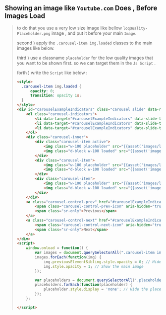 ## Showing an image like `Youtube.com` Does , Before Images Load

> to do that you use a very low size image like bellow `loqQuality-Placeholder.png` image , and put it before your main `Image`.
>
> second ) apply the `.carousel-item img.loaded` classes to the main images like below.
>
> third ) use a classname `placeholder` for the low quality images that you want to be shown first. so we can target them in the `Js Script` .
>
> forth ) write the `Script` like below :
>
> ```html
> <style>
> 	.carousel-item img.loaded {
>     	opacity: 0;
>     	transition: opacity 1s;
> 	}
> </style>
> <div id="carouselExampleIndicators" class="carousel slide" data-ride="carousel">
>     <ol class="carousel-indicators">
>         <li data-target="#carouselExampleIndicators" data-slide-to="0" class="active"></li>
>         <li data-target="#carouselExampleIndicators" data-slide-to="1"></li>
>         <li data-target="#carouselExampleIndicators" data-slide-to="2"></li>
>     </ol>
>     <div class="carousel-inner">
>         <div class="carousel-item active">
>             <img class="w-100 placeholder" src="{{asset('images/loqQuality-Placeholder.png')}}" alt="First slide Low Image">
>             <img class="d-block w-100 loaded" src="{{asset('images/ntwo.jpg')}}" alt="First slide">
>         </div>
>         <div class="carousel-item">
>             <img class="w-100 placeholder" src="{{asset('images/loqQuality-Placeholder.png')}}" alt="First slide Low Image">
>             <img class="d-block w-100 loaded" src="{{asset('images/none.jpg')}}" alt="Second slide">
>         </div>
>         <div class="carousel-item">
>             <img class="w-100 placeholder" src="{{asset('images/loqQuality-Placeholder.png')}}" alt="First slide Low Image">
>             <img class="d-block w-100 loaded" src="{{asset('images/nthree.jpg')}}" alt="Third slide">
>         </div>
>     </div>
>     <a class="carousel-control-prev" href="#carouselExampleIndicators" role="button" data-slide="prev">
>         <span class="carousel-control-prev-icon" aria-hidden="true"></span>
>         <span class="sr-only">Previous</span>
>     </a>
>     <a class="carousel-control-next" href="#carouselExampleIndicators" role="button" data-slide="next">
>         <span class="carousel-control-next-icon" aria-hidden="true"></span>
>         <span class="sr-only">Next</span>
>     </a>
> </div>
> <script>
>     window.onload = function() {
>         var images = document.querySelectorAll(".carousel-item img.loaded");
>         images.forEach(function(img) {
>             img.previousElementSibling.style.opacity = 0; // Hide the placeholder
>             img.style.opacity = 1; // Show the main image
>         });
> 
>         var placeholders = document.querySelectorAll('.placeholder');
>         placeholders.forEach(function(placeholder) {
>             placeholder.style.display = 'none'; // Hide the placeholder
>         });
>     };
> 
> </script>
> ```




